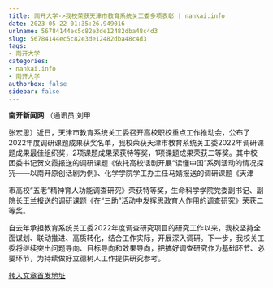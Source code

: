 ```yaml
---
title: 南开大学->我校荣获天津市教育系统关工委多项表彰 | nankai.info
date: 2023-05-22 01:35:26.949016
urlname: 56784144ec5c82e3de12482dba48c4d3
slug: 56784144ec5c82e3de12482dba48c4d3
tags: 
- 南开大学
categories:
- nankai.info
- 南开大学
authorbox: false
sidebar: false
---
```

**南开新闻网** （通讯员 刘甲

张宏思）近日，天津市教育系统关工委召开高校职校重点工作推动会，公布了2022年度调研课题成果获奖名单，我校荣获天津市教育系统关工委2022年调研课题成果最佳组织奖，2项课题成果荣获特等奖，1项课题成果荣获二等奖。其中校团委书记贺文霞报送的调研课题《依托高校话剧开展“读懂中国”系列活动的情况探究——以南开原创话剧为例》、化学学院学工办主任马婧报送的调研课题《天津
<!--more-->
市高校“五老”精神育人功能调查研究》荣获特等奖，生命科学学院党委副书记、副院长王兰报送的调研课题《在“三助”活动中发挥思政育人作用的调查研究》荣获二等奖。

自去年承担教育系统关工委2022年度调查研究项目的研究工作以来，我校坚持全面谋划、联动推进、高质转化，结合工作实际，开展深入调研。下一步，我校关工委将继续突出问题导向、目标导向和效果导向，把搞好调查研究作为基础环节、必要环节，为持续做好立德树人工作提供研究参考。



[转入文章首发地址](https://news.nankai.edu.cn/ywsd/system/2023/05/16/030056158.shtml)